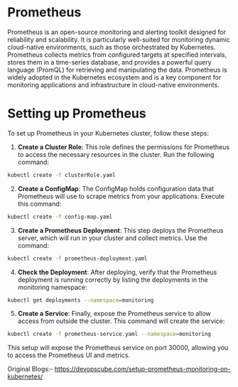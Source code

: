 # Prometheus
Prometheus is an open-source monitoring and alerting toolkit designed for reliability and scalability. It is particularly well-suited for monitoring dynamic cloud-native environments, such as those orchestrated by Kubernetes. Prometheus collects metrics from configured targets at specified intervals, stores them in a time-series database, and provides a powerful query language (PromQL) for retrieving and manipulating the data.
Prometheus is widely adopted in the Kubernetes ecosystem and is a key component for monitoring applications and infrastructure in cloud-native environments.
 # Setting up Prometheus
 To set up Prometheus in your Kubernetes cluster, follow these steps:

 1. **Create a Cluster Role**: This role defines the permissions for Prometheus to access the necessary resources in the cluster. Run the following command:
 ```bash
 kubectl create -f clusterRole.yaml
 ```

 2. **Create a ConfigMap**: The ConfigMap holds configuration data that Prometheus will use to scrape metrics from your applications. Execute this command:
 ```bash
 kubectl create -f config-map.yaml
 ```

 3. **Create a Prometheus Deployment**: This step deploys the Prometheus server, which will run in your cluster and collect metrics. Use the command:
 ```bash
 kubectl create -f prometheus-deployment.yaml 
 ```

 4. **Check the Deployment**: After deploying, verify that the Prometheus deployment is running correctly by listing the deployments in the monitoring namespace:
 ```bash
 kubectl get deployments --namespace=monitoring
 ```

 5. **Create a Service**: Finally, expose the Prometheus service to allow access from outside the cluster. This command will create the service:
 ```bash
 kubectl create -f prometheus-service.yaml --namespace=monitoring
 ```

 This setup will expose the Prometheus service on port 30000, allowing you to access the Prometheus UI and metrics.

 Original Blogs:-  https://devopscube.com/setup-prometheus-monitoring-on-kubernetes/